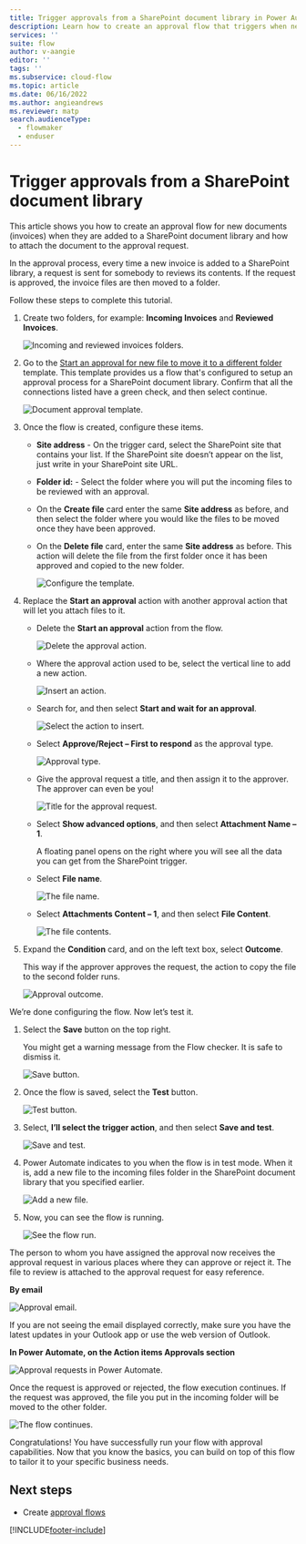 ```yaml
---
title: Trigger approvals from a SharePoint document library in Power Automate | Microsoft Docs
description: Learn how to create an approval flow that triggers when new files are added to a SharePoint library in Power Automate.
services: ''
suite: flow
author: v-aangie
editor: ''
tags: ''
ms.subservice: cloud-flow
ms.topic: article
ms.date: 06/16/2022
ms.author: angieandrews
ms.reviewer: matp
search.audienceType: 
  - flowmaker
  - enduser
---
```


# Trigger approvals from a SharePoint document library

This article shows you how to create an approval flow for new documents (invoices) when they are added to a SharePoint document library and how to attach the document to the approval request.  
  
In the approval process, every time a new invoice is added to a SharePoint library, a request is sent for somebody to reviews its contents. If the request is approved, the invoice files are then moved to a folder.

Follow these steps to complete this tutorial.

1. Create two folders, for example: **Incoming Invoices** and **Reviewed Invoices**.

   ![Incoming and reviewed invoices folders.](media/trigger-sharepoint-library/incoming.png)

1. Go to the [Start an approval for new file to move it to a different folder](https://make.powerautomate.com/galleries/public/templates/d0ffe4d14c9c418e8f8ad49c3a6afcf6/start-an-approval-for-new-file-to-move-it-to-a-different-folder/) template. This template provides us a flow that's configured to setup an approval process for a SharePoint document library. Confirm that all the connections listed have a green check, and then select continue.  
  
   ![Document approval template.](media/trigger-sharepoint-library/template.png)

1. Once the flow is created, configure these items.

   - **Site address** - On the trigger card, select the SharePoint site that contains your list. If the SharePoint site doesn’t appear on the list, just write in your SharePoint site URL. 
   
   - **Folder id:** - Select the folder where you will put the incoming files to be reviewed with an approval.

   - On the **Create file** card enter the same **Site address** as before, and then select the folder where you would like the files to be moved once they have been approved.

   - On the **Delete file** card, enter the same **Site address** as before. This action will delete the file from the first folder once it has been approved and copied to the new folder.

     ![Configure the template.](media/trigger-sharepoint-library/template2.png)

1. Replace the **Start an approval** action with another approval action that will let you attach files to it.

   - Delete the **Start an approval** action from the flow. 

        ![Delete the approval action.](media/trigger-sharepoint-library/delete-action.png)

   - Where the approval action used to be, select the vertical line to add a new action.

       ![Insert an action.](media/trigger-sharepoint-library/insert-action.png)

   - Search for, and then select **Start and wait for an approval**.

       ![Select the action to insert.](media/trigger-sharepoint-library/select-action.png)

   - Select **Approve/Reject – First to respond** as the approval type. 
      
       ![Approval type.](media/trigger-sharepoint-library/approval-type.png)

   - Give the approval request a title, and then assign it to the approver. The approver can even be you!

       ![Title for the approval request.](media/trigger-sharepoint-library/approval-title.png)

   - Select **Show advanced options**, and then select **Attachment Name – 1**. 
   
      A floating panel opens on the right where you will see all the data you can get from the SharePoint trigger. 
   
   - Select **File name**.
       
       ![The file name.](media/trigger-sharepoint-library/file-name.png)

   - Select **Attachments Content – 1**, and then select **File Content**.  
      
       ![The file contents.](media/trigger-sharepoint-library/file-content.png)

1. Expand the **Condition** card, and on the left text box, select **Outcome**. 

   This way if the approver approves the request, the action to copy the file to the second folder runs.  
  
   ![Approval outcome.](media/trigger-sharepoint-library/outcome.png)

We’re done configuring the flow. Now let’s test it. 

1. Select the **Save** button on the top right. 
   
   You might get a warning message from the Flow checker. It is safe to dismiss it.  
  
   ![Save button.](media/trigger-sharepoint-library/save.png)

1. Once the flow is saved, select the **Test** button.
  
   ![Test button.](media/trigger-sharepoint-library/test.png)

1. Select, **I’ll select the trigger action**, and then select **Save and test**.  

   ![Save and test.](media/trigger-sharepoint-library/save-test.png)

1. Power Automate indicates to you when the flow is in test mode. When it is, add a new file to the incoming files folder in the SharePoint document library that you specified earlier.  
  
   ![Add a new file.](media/trigger-sharepoint-library/new-file.png)

1. Now, you can see the flow is running.

   ![See the flow run.](media/trigger-sharepoint-library/run.png)

The person to whom you have assigned the approval now receives the approval request in various places where they can approve or reject it. The file to review is attached to the approval request for easy reference.

**By email**  
  
   ![Approval email.](media/trigger-sharepoint-library/email.png)

If you are not seeing the email displayed correctly, make sure you have the latest updates in your Outlook app or use the web version of Outlook.

**In Power Automate, on the Action items Approvals section**  
  
   ![Approval requests in Power Automate.](media/trigger-sharepoint-library/portal.png)

Once the request is approved or rejected, the flow execution continues. If the request was approved, the file you put in the incoming folder will be moved to the other folder.

   ![The flow continues.](media/trigger-sharepoint-library/continue.png)

Congratulations! You have successfully run your flow with approval capabilities. Now that you know the basics, you can build on top of this flow to tailor it to your specific business needs.



## Next steps

- Create [approval flows](modern-approvals.md)






 


[!INCLUDE[footer-include](includes/footer-banner.md)]
